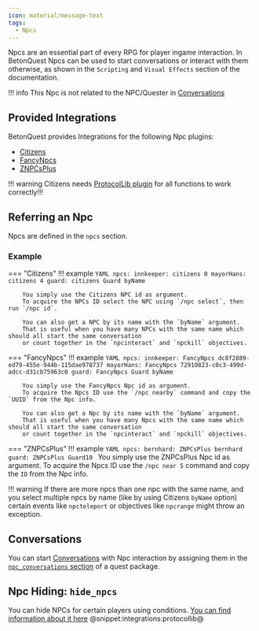 ```yaml
---
icon: material/message-text
tags:
  - Npcs
---
```


Npcs are an essential part of every RPG for player ingame interaction.
In BetonQuest Npcs can be used to start conversations or interact with them otherwise,
as shown in the `Scripting` and `Visual Effects` section of the documentation.

!!! info
    This Npc is not related to the NPC/Quester in [Conversations](Conversations.md)

## Provided Integrations

BetonQuest provides Integrations for the following Npc plugins:

- [Citizens](../Scripting/Building-Blocks/Integration-List.md#citizens)
- [FancyNpcs](../Scripting/Building-Blocks/Integration-List.md#fancynpcs)
- [ZNPCsPlus](../Scripting/Building-Blocks/Integration-List.md#znpcsplus)

!!! warning
    Citizens needs [ProtocolLib plugin](https://ci.dmulloy2.net/job/ProtocolLib/lastSuccessfulBuild/artifact/build/libs/ProtocolLib.jar) for all functions to work correctly!!!

## Referring an Npc

Npcs are defined in the `npcs` section.
### Example
=== "Citizens"
    !!! example
        ```YAML
        npcs:
          innkeeper: citizens 0
          mayorHans: citizens 4
          guard: citizens Guard byName
        ```
       
       
        You simply use the Citizens NPC id as argument.
        To acquire the NPCs ID select the NPC using `/npc select`, then run `/npc id`.
     
        You can also get a NPC by its name with the `byName` argument.
        That is useful when you have many NPCs with the same name which should all start the same conversation
        or count together in the `npcinteract` and `npckill` objectives.
        
=== "FancyNpcs"
    !!! example
        ```YAML
        npcs:
          innkeeper: FancyNpcs dc8f2889-ed79-455e-944b-115dae978737
          mayorHans: FancyNpcs 72910823-c0c3-499d-adcc-d31cb75963c0
          guard: FancyNpcs Guard byName
        ```
        
        You simply use the FancyNpcs Npc id as argument.
        To acquire the Npcs ID use the `/npc nearby` command and copy the `UUID` from the Npc info.
        
        You can also get a Npc by its name with the `byName` argument.
        That is useful when you have many Npcs with the same name which should all start the same conversation
        or count together in the `npcinteract` and `npckill` objectives.
        
=== "ZNPCsPlus"
    !!! example
        ```YAML
        npcs:
          bernhard: ZNPCsPlus bernhard
          guard: ZNPCsPlus Guard10
        ```
        You simply use the ZNPCsPlus Npc id as argument.
        To acquire the Npcs ID use the `/npc near 5` command and copy the `ID` from the Npc info.

!!! warning
    If there are more npcs than one npc with the same name, and you select multiple npcs by name (like by using 
    Citizens `byName` option) certain events like `npcteleport` or objectives like `npcrange` might throw an exception.
## Conversations

You can start [Conversations](Conversations.md) with Npc interaction by assigning them in the
[`npc_conversations` section](Conversations.md#binding-conversations-to-npcs) of a quest package.

## Npc Hiding: `hide_npcs`
You can hide NPCs for certain players using conditions.
[You can find information about it here](../../Visual-Effects/NPC-Effects/NPC-Hiding.md)
@snippet:integrations:protocollib@
